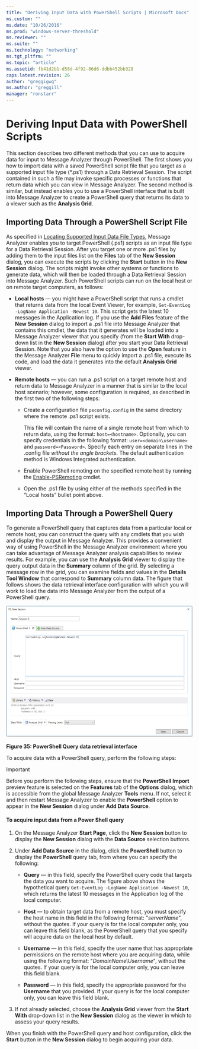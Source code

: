```yaml
---
title: "Deriving Input Data with PowerShell Scripts | Microsoft Docs"
ms.custom: ""
ms.date: "10/26/2016"
ms.prod: "windows-server-threshold"
ms.reviewer: ""
ms.suite: ""
ms.technology: "networking"
ms.tgt_pltfrm: ""
ms.topic: "article"
ms.assetid: fb41d2b1-d58d-4f92-86d6-ddbb452bb328
caps.latest.revision: 26
author: "greggigwg"
ms.author: "greggill"
manager: "ronstarr"
---
```


# Deriving Input Data with PowerShell Scripts

This section describes two different methods that you can use to acquire data for input to  Message Analyzer through PowerShell. The first shows you how to import data with a saved PowerShell script file that you target as a supported input file type (\*.ps1) through a Data Retrieval Session. The script contained in such a file may invoke specific processes or functions that return data which you can view in Message Analyzer. The second method is similar, but instead enables you to use a PowerShell interface that is built into Message Analyzer to create a PowerShell query that returns its data  to a viewer such as the **Analysis Grid**.  
  
## Importing Data Through a PowerShell Script File  

 As specified in [Locating Supported Input Data File Types](locating-supported-input-data-file-types.md), Message Analyzer enables you to target PowerShell (.ps1) scripts as an input file type for a Data Retrieval Session. After you target one or more .ps1 files by adding them to the input files list on the **Files** tab of the **New Session** dialog, you can execute the scripts by clicking the **Start** button in the **New Session** dialog. The scripts might invoke other systems or functions to generate data, which will then be loaded through a Data Retrieval Session into Message Analyzer. Such PowerShell scripts can run on the local host or on remote target computers, as follows:  
  
-   **Local hosts** — you might have a PowerShell script that runs a cmdlet that returns data from the local Event Viewer, for example, `Get-EventLog -LogName Application -Newest 10`. This script gets the latest 10 messages in the Application log. If you use the **Add Files** feature of the **New Session** dialog to import a .ps1 file into Message Analyzer that contains this cmdlet, the data that it generates will be loaded into a Message Analyzer viewer that you specify (from the **Start With** drop-down list in the **New Session** dialog) after you start your Data Retrieval Session. Note that you also have the option to use the **Open** feature in the Message Analyzer **File** menu to quickly import a .ps1 file, execute its code, and load the data it generates into the default **Analysis Grid** viewer.  
  
-   **Remote hosts** — you can run a .ps1 script on a target remote host and return data to Message Analyzer in a manner that is similar to the local host scenario; however, some configuration is required, as described in the first two of the following steps:  
  
    -   Create a configuration file `psconfig.config` in the same directory where the remote .ps1 script exists.  
  
         This file will contain the name of a single remote host from which to return data, using the format:  `host=<hostname>`. Optionally, you can specify credentials in the following format:  `user=<domain\username>` and `password=<Password>`. Specify each entry on separate lines in the .config file *without the angle brackets*. The default authentication method is Windows Integrated authentication.  
  
    -   Enable PowerShell remoting on the specified remote host by running the [Enable-PSRemoting](http://technet.microsoft.com/library/hh849694.aspx) cmdlet.  
  
    -   Open the .ps1 file by using either of the methods specified in the “Local hosts” bullet point above.  
  
## Importing Data Through a PowerShell Query  

 To generate a PowerShell query that captures data from a particular local or remote host, you can construct the query with any cmdlets that you wish and display the output in Message Analyzer. This provides a convenient way of using PowerShell in the Message Analyzer environment where you can take advantage of Message Analyzer analysis capabilities to review results. For example, you can use the **Analysis Grid** viewer to display the query output data in the **Summary** column of the grid. By selecting a message row in the grid, you   can examine fields and values in the **Details** **Tool Window** that correspond to **Summary** column data. The figure that follows shows the data retrieval interface configuration with which you will work to load the data into Message Analyzer from the output of a PowerShell query.  
  
 ![PowerShell Query data retrieval interface](media/fig35-powershell-query-data-retrieval-interface.png "Fig35-PowerShell Query data retrieval interface")  
  
 **Figure 35: PowerShell Query data retrieval interface**  
  
 To acquire data with a PowerShell query, perform the following steps:  
  
> [!IMPORTANT]
>  Before you perform the following steps, ensure that the **PowerShell Import** preview feature is selected on the **Features** tab of the **Options** dialog, which is accessible from the global Message Analyzer **Tools** menu. If not, select it and then restart Message Analyzer to enable the **PowerShell** option to appear in the **New Session** dialog under **Add Data Source**.  
  
#### To acquire input data from a Power Shell query  
  
1.  On the Message Analyzer  **Start Page**, click the **New Session** button to display the **New Session** dialog with the **Data Source** selection buttons.  
  
2.  Under **Add Data Source** in the dialog, click the **PowerShell** button to display the **PowerShell** query tab, from where you can specify the following:  
  
    -   **Query** — in this field, specify the PowerShell query code that targets the data you want to acquire. The figure above shows the hypothetical query `Get-EventLog -LogName Application -Newest 10`, which returns the latest 10 messages in the Application log of the local computer.  
  
    -   **Host** — to obtain target data from a remote host, you must specify the host name in this field in the following format: "*serverName*", without the quotes.  If your query is for the local computer only, you can leave this field blank, as the  PowerShell query that you specify will acquire data on the local host by default.  
  
    -   **Username** — in this field, specify the user name that has appropriate permissions on the remote host where you are acquiring data, while using the following format:  "*DomainName\Username*", without the quotes. If your query is for the local computer only, you can leave this field blank.  
  
    -   **Password** — in this field, specify the appropriate password for the **Username** that you provided.  If your query is for the local computer only, you can leave this field blank.  
  
3.  If not already selected, choose the **Analysis Grid** viewer from the **Start With** drop-down list in the **New Session** dialog as the viewer in which to assess your query results.  
  
When you finish with the PowerShell query and host configuration, click the **Start** button in the **New Session** dialog to begin acquiring your data.